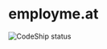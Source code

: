# employme.at

![CodeShip status](https://www.codeship.io/projects/1029efa0-3c90-0131-70e2-46214282368a/status)